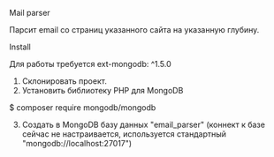 Mail parser

Парсит email со страниц указанного сайта на указанную глубину.


Install

Для работы требуется ext-mongodb: ^1.5.0

1. Склонировать проект.
2. Установить библиотеку PHP для MongoDB 

$ composer require mongodb/mongodb

3. Создать в MongoDB базу данных "email_parser"
(коннект к базе сейчас не настраивается, используется стандартный "mongodb://localhost:27017")
